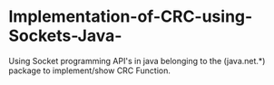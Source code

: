 # Implementation-of-CRC-using-Sockets-Java-
Using Socket programming API's in java belonging to the (java.net.*) package to implement/show CRC Function.
